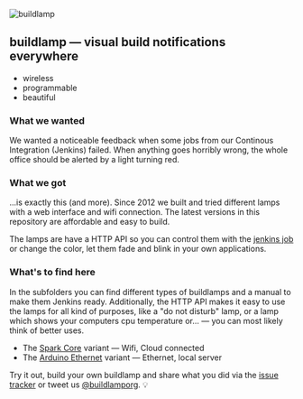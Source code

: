 ![buildlamp](http://buildlamp.org/img/buildlamp-banner.jpg)

## buildlamp — visual build notifications everywhere
* wireless
* programmable
* beautiful

### What we wanted

We wanted a noticeable feedback when some jobs from our Continous Integration (Jenkins) failed. When anything goes horribly wrong, the whole office should be alerted by a light turning red.

### What we got

...is exactly this (and more). Since 2012 we built and tried different lamps with a web interface and wifi connection. The latest versions in this repository are affordable and easy to build.

The lamps are have a HTTP API so you can control them with the [jenkins job](/jenkins) or change the color, let them fade and blink in your own applications.

### What's to find here

In the subfolders you can find different types of buildlamps and a manual to make them Jenkins ready. Additionally, the HTTP API makes it easy to use the lamps for all kind of purposes, like a "do not disturb" lamp, or a lamp which shows your computers cpu temperature or... — you can most likely think of better uses.

* The [Spark Core](/spark) variant — Wifi, Cloud connected
* The [Arduino Ethernet](/arduino-ethernet) variant — Ethernet, local server

Try it out, build your own buildlamp and share what you did via the [issue tracker](https://github.com/robbi5/buildlamp/issues) or tweet us [@buildlamporg](https://twitter.com/buildlamporg). :bulb: 
